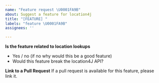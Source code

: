 ```yaml
---
name: "Feature request \U0001FA9B"
about: Suggest a feature for location4j
title: "[FEATURE] "
labels: "feature \U0001FA9B"
assignees: ''

---
```


**Is the feature related to location lookups**

- Yes / no (if no why would this be a good feature)
- Would this feature break the location4J API?

**Link to a Pull Request**
If a pull request is available for this feature, please link it.
